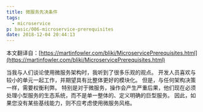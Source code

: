 ```yaml
---
title: 微服务先决条件
tags:
  - microservice
p: basic/006-microservice-prerequisites
date: 2018-12-04 20:44:13
---
```


本文翻译自：[https://martinfowler.com/bliki/MicroservicePrerequisites.html](https://martinfowler.com/bliki/MicroservicePrerequisites.html)

当我与人们谈论使用微服务架构时，我听到了很多乐观的观点。 开发人员喜欢与较小的单元一起工作，并期望具有比整体更好的模块化。 但是，与任何架构决策一样，需要权衡利弊。 特别是对于微服务，操作会产生严重后果，他们现在必须处理小型服务的生态系统，而不是单一整体的、定义明确的巨型服务。 因此，如果您没有某些基线能力，则不应考虑使用微服务风格。


